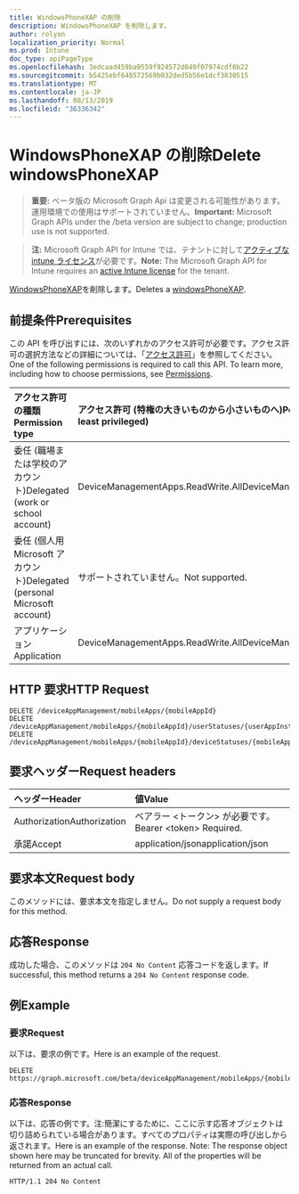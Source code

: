 ```yaml
---
title: WindowsPhoneXAP の削除
description: WindowsPhoneXAP を削除します。
author: rolyon
localization_priority: Normal
ms.prod: Intune
doc_type: apiPageType
ms.openlocfilehash: 3edcaad459ba9559f924572d049f07974cdf6b22
ms.sourcegitcommit: b5425ebf648572569b032ded5b56e1dcf3830515
ms.translationtype: MT
ms.contentlocale: ja-JP
ms.lasthandoff: 08/13/2019
ms.locfileid: "36336342"
---
```

# <a name="delete-windowsphonexap"></a><span data-ttu-id="36927-103">WindowsPhoneXAP の削除</span><span class="sxs-lookup"><span data-stu-id="36927-103">Delete windowsPhoneXAP</span></span>

> <span data-ttu-id="36927-104">**重要:** ベータ版の Microsoft Graph Api は変更される可能性があります。運用環境での使用はサポートされていません。</span><span class="sxs-lookup"><span data-stu-id="36927-104">**Important:** Microsoft Graph APIs under the /beta version are subject to change; production use is not supported.</span></span>

> <span data-ttu-id="36927-105">**注:** Microsoft Graph API for Intune では、テナントに対して[アクティブな intune ライセンス](https://go.microsoft.com/fwlink/?linkid=839381)が必要です。</span><span class="sxs-lookup"><span data-stu-id="36927-105">**Note:** The Microsoft Graph API for Intune requires an [active Intune license](https://go.microsoft.com/fwlink/?linkid=839381) for the tenant.</span></span>

<span data-ttu-id="36927-106">[WindowsPhoneXAP](../resources/intune-apps-windowsphonexap.md)を削除します。</span><span class="sxs-lookup"><span data-stu-id="36927-106">Deletes a [windowsPhoneXAP](../resources/intune-apps-windowsphonexap.md).</span></span>

## <a name="prerequisites"></a><span data-ttu-id="36927-107">前提条件</span><span class="sxs-lookup"><span data-stu-id="36927-107">Prerequisites</span></span>
<span data-ttu-id="36927-p101">この API を呼び出すには、次のいずれかのアクセス許可が必要です。アクセス許可の選択方法などの詳細については、「[アクセス許可](/graph/permissions-reference)」を参照してください。</span><span class="sxs-lookup"><span data-stu-id="36927-p101">One of the following permissions is required to call this API. To learn more, including how to choose permissions, see [Permissions](/graph/permissions-reference).</span></span>

|<span data-ttu-id="36927-110">アクセス許可の種類</span><span class="sxs-lookup"><span data-stu-id="36927-110">Permission type</span></span>|<span data-ttu-id="36927-111">アクセス許可 (特権の大きいものから小さいものへ)</span><span class="sxs-lookup"><span data-stu-id="36927-111">Permissions (from most to least privileged)</span></span>|
|:---|:---|
|<span data-ttu-id="36927-112">委任 (職場または学校のアカウント)</span><span class="sxs-lookup"><span data-stu-id="36927-112">Delegated (work or school account)</span></span>|<span data-ttu-id="36927-113">DeviceManagementApps.ReadWrite.All</span><span class="sxs-lookup"><span data-stu-id="36927-113">DeviceManagementApps.ReadWrite.All</span></span>|
|<span data-ttu-id="36927-114">委任 (個人用 Microsoft アカウント)</span><span class="sxs-lookup"><span data-stu-id="36927-114">Delegated (personal Microsoft account)</span></span>|<span data-ttu-id="36927-115">サポートされていません。</span><span class="sxs-lookup"><span data-stu-id="36927-115">Not supported.</span></span>|
|<span data-ttu-id="36927-116">アプリケーション</span><span class="sxs-lookup"><span data-stu-id="36927-116">Application</span></span>|<span data-ttu-id="36927-117">DeviceManagementApps.ReadWrite.All</span><span class="sxs-lookup"><span data-stu-id="36927-117">DeviceManagementApps.ReadWrite.All</span></span>|

## <a name="http-request"></a><span data-ttu-id="36927-118">HTTP 要求</span><span class="sxs-lookup"><span data-stu-id="36927-118">HTTP Request</span></span>
<!-- {
  "blockType": "ignored"
}
-->
``` http
DELETE /deviceAppManagement/mobileApps/{mobileAppId}
DELETE /deviceAppManagement/mobileApps/{mobileAppId}/userStatuses/{userAppInstallStatusId}/app
DELETE /deviceAppManagement/mobileApps/{mobileAppId}/deviceStatuses/{mobileAppInstallStatusId}/app
```

## <a name="request-headers"></a><span data-ttu-id="36927-119">要求ヘッダー</span><span class="sxs-lookup"><span data-stu-id="36927-119">Request headers</span></span>
|<span data-ttu-id="36927-120">ヘッダー</span><span class="sxs-lookup"><span data-stu-id="36927-120">Header</span></span>|<span data-ttu-id="36927-121">値</span><span class="sxs-lookup"><span data-stu-id="36927-121">Value</span></span>|
|:---|:---|
|<span data-ttu-id="36927-122">Authorization</span><span class="sxs-lookup"><span data-stu-id="36927-122">Authorization</span></span>|<span data-ttu-id="36927-123">ベアラー &lt;トークン&gt; が必要です。</span><span class="sxs-lookup"><span data-stu-id="36927-123">Bearer &lt;token&gt; Required.</span></span>|
|<span data-ttu-id="36927-124">承諾</span><span class="sxs-lookup"><span data-stu-id="36927-124">Accept</span></span>|<span data-ttu-id="36927-125">application/json</span><span class="sxs-lookup"><span data-stu-id="36927-125">application/json</span></span>|

## <a name="request-body"></a><span data-ttu-id="36927-126">要求本文</span><span class="sxs-lookup"><span data-stu-id="36927-126">Request body</span></span>
<span data-ttu-id="36927-127">このメソッドには、要求本文を指定しません。</span><span class="sxs-lookup"><span data-stu-id="36927-127">Do not supply a request body for this method.</span></span>

## <a name="response"></a><span data-ttu-id="36927-128">応答</span><span class="sxs-lookup"><span data-stu-id="36927-128">Response</span></span>
<span data-ttu-id="36927-129">成功した場合、このメソッドは `204 No Content` 応答コードを返します。</span><span class="sxs-lookup"><span data-stu-id="36927-129">If successful, this method returns a `204 No Content` response code.</span></span>

## <a name="example"></a><span data-ttu-id="36927-130">例</span><span class="sxs-lookup"><span data-stu-id="36927-130">Example</span></span>

### <a name="request"></a><span data-ttu-id="36927-131">要求</span><span class="sxs-lookup"><span data-stu-id="36927-131">Request</span></span>
<span data-ttu-id="36927-132">以下は、要求の例です。</span><span class="sxs-lookup"><span data-stu-id="36927-132">Here is an example of the request.</span></span>
``` http
DELETE https://graph.microsoft.com/beta/deviceAppManagement/mobileApps/{mobileAppId}
```

### <a name="response"></a><span data-ttu-id="36927-133">応答</span><span class="sxs-lookup"><span data-stu-id="36927-133">Response</span></span>
<span data-ttu-id="36927-p102">以下は、応答の例です。注:簡潔にするために、ここに示す応答オブジェクトは切り詰められている場合があります。すべてのプロパティは実際の呼び出しから返されます。</span><span class="sxs-lookup"><span data-stu-id="36927-p102">Here is an example of the response. Note: The response object shown here may be truncated for brevity. All of the properties will be returned from an actual call.</span></span>
``` http
HTTP/1.1 204 No Content
```






